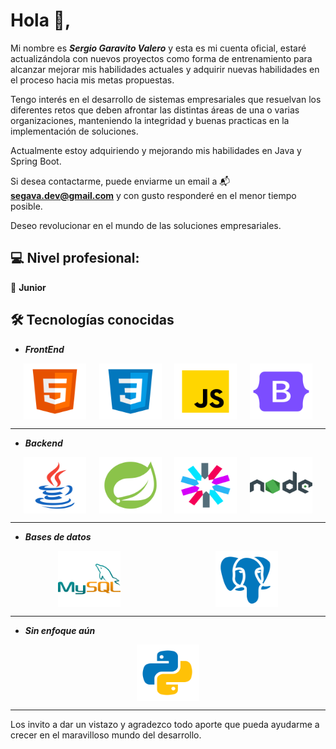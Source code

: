 # Hola 👋,

Mi nombre es ***Sergio Garavito Valero*** y esta es mi cuenta oficial, estaré actualizándola con nuevos proyectos como forma de entrenamiento para alcanzar mejorar mis habilidades actuales y adquirir nuevas habilidades en el proceso hacia mis metas propuestas.

Tengo interés en el desarrollo de sistemas empresariales que resuelvan los diferentes retos que deben afrontar las distintas áreas de una o varias organizaciones, manteniendo la integridad y buenas practicas en la implementación de soluciones.

Actualmente estoy adquiriendo y mejorando mis habilidades en Java y Spring Boot.

Si desea contactarme, puede enviarme un email a 📬 **segava.dev@gmail.com** y con gusto responderé en el menor tiempo posible.

Deseo revolucionar en el mundo de las soluciones empresariales.

## 💻 Nivel profesional:

🔰 **Junior**

## 🛠️ Tecnologías conocidas

* ***FrontEnd***

<div style="display: flex; justify-content: space-evenly">
    <img src="./assets/html.png" alt="html logo" width=100px; height=90px>
    <img src="./assets/css.png" alt="css logo" width=100px; height=90px>
    <img src="./assets/javaScript.png" alt="javaScript logo" width=100px; height=90px>
    <img src="./assets/bootstrap.png" alt="Bootstrap logo" width=100px; height=90px>
</div>

---

* ***Backend***

<div style="display: flex; justify-content: space-evenly">
    <img src="./assets/java.png" alt="Java logo" width=100px; height=90px>
    <img src="./assets/Spring Boot.png" alt="Spring boot logo" width=100px; height=90px>
    <img src="./assets/jwt.png" alt="JWT logo" width=100px; height=90px>
    <img src="./assets/nodejs.png" alt="NodeJs logo" width=100px; height=90px>
</div>

---

* ***Bases de datos***

<div style="display: flex; justify-content: space-around">
    <img src="./assets/MySQL.png" alt="MySQL logo" width=100px; height=90px>
    <img src="./assets/postgresql.png" alt="PostgreSQL logo" width=100px; height=90px>
</div>

---

* ***Sin enfoque aún***

<div style="display: flex; justify-content: space-evenly">
    <img src="./assets/python.png" alt="html logo" width=100px; height=90px>
</div>

---

Los invito a dar un vistazo y agradezco todo aporte que pueda ayudarme a crecer en el maravilloso mundo del desarrollo.
